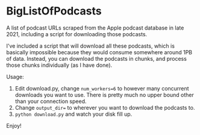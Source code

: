 # BigListOfPodcasts
A list of podcast URLs scraped from the Apple podcast database in late 2021, including a script for downloading those podcasts.

I've included a script that will download all these podcasts, which is basically impossible because they would consume somewhere around 1PB of data. Instead, you can download the podcasts in chunks, and process those chunks individually (as I have done).

Usage:

1.  Edit download.py, change `num_workers=6` to however many concurrent downloads you want to use. There is pretty much no upper bound other than your connection speed.
2.  Change `output_dir=` to wherever you want to download the podcasts to.
3.  `python download.py` and watch your disk fill up.

Enjoy!
